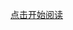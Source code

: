 [点击开始阅读](https://github.com/LiQinglin007/liqinglin/blob/master/%E4%B8%80%E5%88%87%E9%83%BD%E6%98%AF%E6%9C%80%E5%A5%BD%E7%9A%84%E5%AE%89%E6%8E%92/%E7%AC%AC1%E7%AB%A0%20%E7%88%B1%E6%98%AF%E6%9C%80%E7%8B%A0%E7%9A%84%E7%BC%AA%E6%96%AF.md)